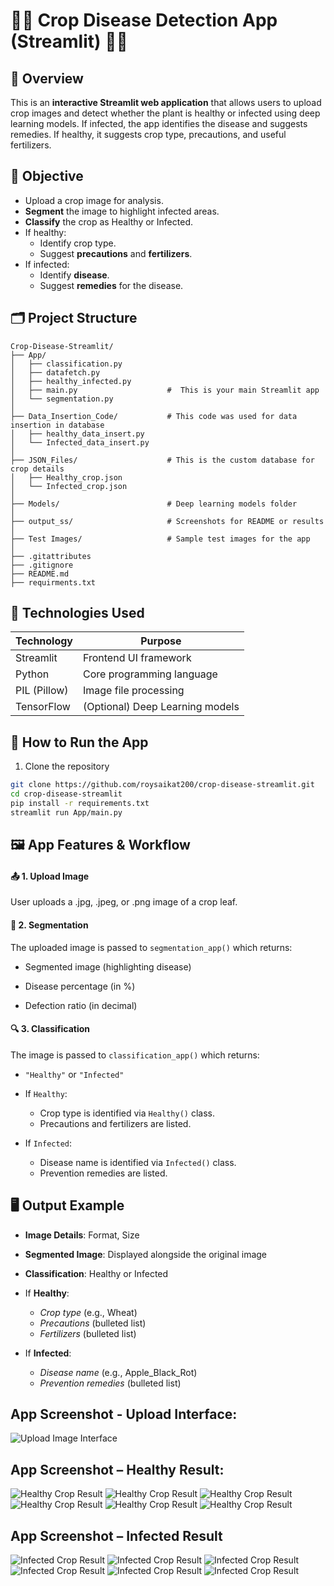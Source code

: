 # 🌿🍁 Crop Disease Detection App (Streamlit) 🌾🍀

## 📌 Overview

This is an **interactive Streamlit web application** that allows users to upload crop images and detect whether the plant is healthy or infected using deep learning models. If infected, the app identifies the disease and suggests remedies. If healthy, it suggests crop type, precautions, and useful fertilizers.


## 🎯 Objective

- Upload a crop image for analysis.
- **Segment** the image to highlight infected areas.
- **Classify** the crop as Healthy or Infected.
- If healthy:
  - Identify crop type.
  - Suggest **precautions** and **fertilizers**.
- If infected:
  - Identify **disease**.
  - Suggest **remedies** for the disease.


## 🗂️ Project Structure
```
Crop-Disease-Streamlit/
├── App/
│   ├── classification.py
│   ├── datafetch.py
│   ├── healthy_infected.py
│   ├── main.py                    #  This is your main Streamlit app
│   └── segmentation.py
│
├── Data_Insertion_Code/           # This code was used for data insertion in database
│   ├── healthy_data_insert.py
│   └── Infected_data_insert.py
│
├── JSON_Files/                    # This is the custom database for crop details
│   ├── Healthy_crop.json
│   └── Infected_crop.json
│
├── Models/                        # Deep learning models folder
│
├── output_ss/                     # Screenshots for README or results
│
├── Test Images/                   # Sample test images for the app
│
├── .gitattributes
├── .gitignore
├── README.md
├── requirments.txt        
```



## 🧠 Technologies Used

| Technology  | Purpose                              |
|-------------|--------------------------------------|
| Streamlit   | Frontend UI framework                |
| Python      | Core programming language            |
| PIL (Pillow)| Image file processing                |
| TensorFlow  | (Optional) Deep Learning models      |



## 🚀 How to Run the App

1. Clone the repository

```bash
git clone https://github.com/roysaikat200/crop-disease-streamlit.git
cd crop-disease-streamlit
pip install -r requirements.txt
streamlit run App/main.py
```

## 🖼️ App Features & Workflow
#### 📤 1. Upload Image
User uploads a .jpg, .jpeg, or .png image of a crop leaf.

#### 🧠 2. Segmentation
The uploaded image is passed to `segmentation_app()` which returns:

- Segmented image (highlighting disease)

- Disease percentage (in %)

- Defection ratio (in decimal)

#### 🔍 3. Classification
The image is passed to `classification_app()` which returns:

- `"Healthy"` or `"Infected"`
- If `Healthy`:
    - Crop type is identified via `Healthy()` class.
    - Precautions and fertilizers are listed.

- If `Infected`:
    - Disease name is identified via `Infected()` class.
    - Prevention remedies are listed.



## 🖥️ Output Example
- **Image Details**: Format, Size

- **Segmented Image**: Displayed alongside the original image

- **Classification**: Healthy or Infected

- If **Healthy**:
    - *Crop type* (e.g., Wheat)
    - *Precautions* (bulleted list)
    - *Fertilizers* (bulleted list)

- If **Infected**:
    - *Disease name* (e.g., Apple_Black_Rot)
    - *Prevention remedies* (bulleted list)

<!-- ScreenShots: -->

## App Screenshot - Upload Interface: 

![Upload Image Interface](output_ss/homepage.png)

## App Screenshot – Healthy Result: 

![Healthy Crop Result](output_ss/Potatohealthy1.png)
![Healthy Crop Result](output_ss/Potatohealthy2.png)
![Healthy Crop Result](output_ss/Potatohealthy3.png)
![Healthy Crop Result](output_ss/Rasberryhealthy1.png)
![Healthy Crop Result](output_ss/Rasberryhealthy2.png)
![Healthy Crop Result](output_ss/Rasberryhealthy3.png)

## App Screenshot – Infected Result

![Infected Crop Result](output_ss/Appleinfected1.png)
![Infected Crop Result](output_ss/Appleinfected2.png)
![Infected Crop Result](output_ss/Appleinfected3.png)
![Infected Crop Result](output_ss/Potatoinfected1.png)
![Infected Crop Result](output_ss/Potatoinfected2.png)
![Infected Crop Result](output_ss/Potatoinfected3.png)
